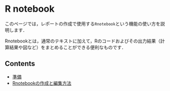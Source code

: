 # R notebook

このページでは，レポートの作成で使用する`Rnotebook`という機能の使い方を説明します．

Rnotebookとは，通常のテキストに加えて，Rのコードおよびその出力結果（計算結果や図など）をまとめることができる便利なものです．


## Contents

- [準備](./install.md)
- [Rnotebookの作成と編集方法](./edit.md)
